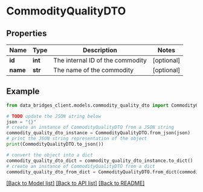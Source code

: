 # CommodityQualityDTO


## Properties

Name | Type | Description | Notes
------------ | ------------- | ------------- | -------------
**id** | **int** | The internal ID of the commodity | [optional] 
**name** | **str** | The name of the commodity | [optional] 

## Example

```python
from data_bridges_client.models.commodity_quality_dto import CommodityQualityDTO

# TODO update the JSON string below
json = "{}"
# create an instance of CommodityQualityDTO from a JSON string
commodity_quality_dto_instance = CommodityQualityDTO.from_json(json)
# print the JSON string representation of the object
print(CommodityQualityDTO.to_json())

# convert the object into a dict
commodity_quality_dto_dict = commodity_quality_dto_instance.to_dict()
# create an instance of CommodityQualityDTO from a dict
commodity_quality_dto_from_dict = CommodityQualityDTO.from_dict(commodity_quality_dto_dict)
```
[[Back to Model list]](../README.md#documentation-for-models) [[Back to API list]](../README.md#documentation-for-api-endpoints) [[Back to README]](../README.md)


